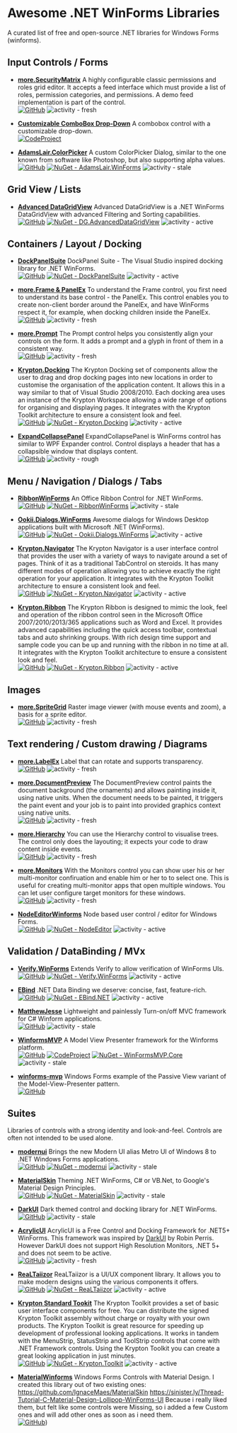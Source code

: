 # Awesome .NET WinForms Libraries

A curated list of free and open-source .NET libraries for Windows Forms (winforms).

## Input Controls / Forms

* **[more.SecurityMatrix](https://github.com/tstih/more#securitymatrix)**
  A highly configurable classic permissions and roles grid editor. It accepts a feed interface which must provide a list of roles, permission categories, and permissions. A demo feed implementation is part of the control.  
  [![GitHub](https://img.shields.io/static/v1?label=&message=Github&color=181717&logo=GitHub)](https://github.com/tstih/more#securitymatrix)
  ![activity - fresh](https://img.shields.io/badge/activity-fresh-00ACC1)

* **[Customizable ComboBox Drop-Down](https://www.codeproject.com/Articles/25471/Customizable-ComboBox-Drop-Down)**
  A combobox control with a customizable drop-down.  
  [![CodeProject](https://img.shields.io/badge/CodeProject-333?logo=codeproject&logoColor=FF9900)](https://www.codeproject.com/Articles/25471/Customizable-ComboBox-Drop-Down)

* **[AdamsLair.ColorPicker](https://github.com/AdamsLair/winforms)**
  A custom ColorPicker Dialog, similar to the one known from software like Photoshop, but also supporting alpha values.  
  [![GitHub](https://img.shields.io/static/v1?label=&message=Github&color=181717&logo=GitHub)](https://github.com/AdamsLair/winforms)
  [![NuGet - AdamsLair.WinForms](https://img.shields.io/badge/NuGet-AdamsLair.WinForms-blue?logo=nuget)](https://www.nuget.org/packages/AdamsLair.WinForms/)
  ![activity - stale](https://img.shields.io/badge/activity-stale-lightgray)

## Grid View / Lists

* **[Advanced DataGridView](https://github.com/davidegironi/advanceddatagridview)**
  Advanced DataGridView is a .NET WinForms DataGridView with advanced Filtering and Sorting capabilities.  
  [![GitHub](https://img.shields.io/static/v1?label=&message=Github&color=181717&logo=GitHub)](davidegironi/advanceddatagridview)
  [![NuGet - DG.AdvancedDataGridView](https://img.shields.io/badge/NuGet-DG.AdvancedDataGridView-blue?logo=nuget)](https://www.nuget.org/packages/DG.AdvancedDataGridView/)
  ![activity - active](https://img.shields.io/badge/activity-active-2ea44f)

## Containers / Layout / Docking

* **[DockPanelSuite](https://github.com/dockpanelsuite/dockpanelsuite)**
  DockPanel Suite - The Visual Studio inspired docking library for .NET WinForms.  
  [![GitHub](https://img.shields.io/static/v1?label=&message=Github&color=181717&logo=GitHub)](https://github.com/dockpanelsuite/dockpanelsuite)
  [![NuGet - DockPanelSuite](https://img.shields.io/badge/NuGet-DockPanelSuite-blue?logo=nuget)](https://www.nuget.org/packages/DockPanelSuite/)
  ![activity - active](https://img.shields.io/badge/activity-active-2ea44f)

* **[more.Frame & PanelEx](https://github.com/tstih/more#frame)**
  To understand the Frame control, you first need to understand its base control - the PanelEx.
  This control enables you to create non-client border around the PanelEx, and have WinForms respect it, for example, when docking children inside the PanelEx.  
  [![GitHub](https://img.shields.io/static/v1?label=&message=Github&color=181717&logo=GitHub)](https://github.com/tstih/more)
  ![activity - fresh](https://img.shields.io/badge/activity-fresh-00ACC1)

* **[more.Prompt](https://github.com/tstih/more#prompt)**
  The Prompt control helps you consistently align your controls on the form. It adds a prompt and a glyph in front of them in a consistent way.  
  [![GitHub](https://img.shields.io/static/v1?label=&message=Github&color=181717&logo=GitHub)](https://github.com/tstih/more)
  ![activity - fresh](https://img.shields.io/badge/activity-fresh-00ACC1)
  
* **[Krypton.Docking](https://github.com/Krypton-Suite/Standard-Toolkit)**
  The Krypton Docking set of components allow the user to drag and drop docking pages into new locations in order to customise the organisation of the application content. It allows this in a way similar to that of Visual Studio 2008/2010. Each docking area uses an instance of the Krypton Workspace allowing a wide range of options for organising and displaying pages. It integrates with the Krypton Toolkit architecture to ensure a consistent look and feel.  
  [![GitHub](https://img.shields.io/badge/GitHub-181717?logo=GitHub)](https://github.com/Krypton-Suite/Standard-Toolkit)
  [![NuGet - Krypton.Docking](https://img.shields.io/badge/NuGet-Krypton.Docking-blue?logo=nuget)](https://www.nuget.org/packages/Krypton.Docking/)
  ![activity - active](https://img.shields.io/badge/activity-active-2ea44f)

* **[ExpandCollapsePanel](https://github.com/alexander-makarov/ExpandCollapsePane)**
  ExpandCollapsePanel is WinForms control has similar to WPF Expander control. Control displays a header that has a collapsible window that displays content.  
  [![GitHub](https://img.shields.io/badge/GitHub-181717?logo=GitHub)](https://github.com/alexander-makarov/ExpandCollapsePanel)
  ![activity - rough](https://img.shields.io/badge/activity-rough-981E32)

## Menu / Navigation / Dialogs / Tabs

* **[RibbonWinForms](https://github.com/RibbonWinForms/RibbonWinForms)**
  An Office Ribbon Control for .NET WinForms.  
  [![GitHub](https://img.shields.io/static/v1?label=&message=Github&color=181717&logo=GitHub)](https://github.com/RibbonWinForms/RibbonWinForms)
  [![NuGet - RibbonWinForms](https://img.shields.io/badge/NuGet-RibbonWinForms-blue?logo=nuget)](https://www.nuget.org/packages/RibbonWinForms/)
  ![activity - stale](https://img.shields.io/badge/activity-stale-lightgray)

* **[Ookii.Dialogs.WinForms](https://github.com/ookii-dialogs/ookii-dialogs-winforms)**
  Awesome dialogs for Windows Desktop applications built with Microsoft .NET (WinForms).  
  [![GitHub](https://img.shields.io/static/v1?label=&message=Github&color=181717&logo=GitHub)](https://github.com/ookii-dialogs/ookii-dialogs-winforms)
  [![NuGet - Ookii.Dialogs.WinForms](https://img.shields.io/badge/NuGet-Ookii.Dialogs.WinForms-blue?logo=nuget)](https://www.nuget.org/packages/Ookii.Dialogs.WinForms/)
  ![activity - active](https://img.shields.io/badge/activity-active-2ea44f)
  
* **[Krypton.Navigator](https://github.com/Krypton-Suite/Standard-Toolkit)**
  The Krypton Navigator is a user interface control that provides the user with a variety of ways to navigate around a set of pages. Think of it as a traditional TabControl on steroids. It has many different modes of operation allowing you to achieve exactly the right operation for your application. It integrates with the Krypton Toolkit architecture to ensure a consistent look and feel.  
  [![GitHub](https://img.shields.io/badge/GitHub-181717?logo=GitHub)](https://github.com/Krypton-Suite/Standard-Toolkit)
  [![NuGet - Krypton.Navigator](https://img.shields.io/badge/NuGet-Krypton.Navigator-blue?logo=nuget)](https://www.nuget.org/packages/Krypton.Navigator/)
  ![activity - active](https://img.shields.io/badge/activity-active-2ea44f)
  
* **[Krypton.Ribbon](https://github.com/Krypton-Suite/Standard-Toolkit)**
  The Krypton Ribbon is designed to mimic the look, feel and operation of the ribbon control seen in the Microsoft Office 2007/2010/2013/365 applications such as Word and Excel. It provides advanced capabilities including the quick access toolbar, contextual tabs and auto shrinking groups. With rich design time support and sample code you can be up and running with the ribbon in no time at all. It integrates with the Krypton Toolkit architecture to ensure a consistent look and feel.  
  [![GitHub](https://img.shields.io/badge/GitHub-181717?logo=GitHub)](https://github.com/Krypton-Suite/Standard-Toolkit)
  [![NuGet - Krypton.Ribbon](https://img.shields.io/badge/NuGet-Krypton.Ribbon-blue?logo=nuget)](https://www.nuget.org/packages/Krypton.Ribbon/)
  ![activity - active](https://img.shields.io/badge/activity-active-2ea44f)
  
## Images

* **[more.SpriteGrid](https://github.com/tstih/more#spritegrid)**
  Raster image viewer (with mouse events and zoom), a basis for a sprite editor.  
  [![GitHub](https://img.shields.io/static/v1?label=&message=Github&color=181717&logo=GitHub)](https://github.com/tstih/more#spritegrid)
  ![activity - fresh](https://img.shields.io/badge/activity-fresh-00ACC1)

## Text rendering / Custom drawing / Diagrams

* **[more.LabelEx](https://github.com/tstih/more#labelex)**
  Label that can rotate and supports transparency.  
  [![GitHub](https://img.shields.io/static/v1?label=&message=Github&color=181717&logo=GitHub)](https://github.com/tstih/more#labelex)
  ![activity - fresh](https://img.shields.io/badge/activity-fresh-00ACC1)

* **[more.DocumentPreview](https://github.com/tstih/more#documentpreview)**
  The DocumentPreview control paints the document background (the ornaments) and allows painting inside it, using native units. When the document needs to be painted, it triggers the paint event and your job is to paint into provided graphics context using native units.  
  [![GitHub](https://img.shields.io/static/v1?label=&message=Github&color=181717&logo=GitHub)](https://github.com/tstih/more#documentpreview)
  ![activity - fresh](https://img.shields.io/badge/activity-fresh-00ACC1)

* **[more.Hierarchy](https://github.com/tstih/more#hierarchy)**
  You can use the Hierarchy control to visualise trees. The control only does the layouting; it expects your code to draw content inside events.  
  [![GitHub](https://img.shields.io/static/v1?label=&message=Github&color=181717&logo=GitHub)](https://github.com/tstih/more#hierarchy)
  ![activity - fresh](https://img.shields.io/badge/activity-fresh-00ACC1)

* **[more.Monitors](https://github.com/tstih/more#monitors)**
  With the Monitors control you can show user his or her multi-monitor confiruation and enable him or her to to select one. This is useful for creating multi-monitor apps that open multiple windows. You can let user configure target monitors for these windows.  
  [![GitHub](https://img.shields.io/static/v1?label=&message=Github&color=181717&logo=GitHub)](https://github.com/tstih/more#monitors)
  ![activity - fresh](https://img.shields.io/badge/activity-fresh-00ACC1)

* **[NodeEditorWinforms](https://github.com/komorra/NodeEditorWinforms)**
  Node based user control / editor for Windows Forms.  
  [![GitHub](https://img.shields.io/static/v1?label=&message=Github&color=181717&logo=GitHub)](https://github.com/komorra/NodeEditorWinforms)
  [![NuGet - NodeEditor](https://img.shields.io/badge/NuGet-NodeEditor-blue?logo=nuget)](https://www.nuget.org/packages/NodeEditor/)
  ![activity - active](https://img.shields.io/badge/activity-active-2ea44f)

## Validation / DataBinding / MVx

* **[Verify.WinForms](https://github.com/VerifyTests/Verify.WinForms)**
  Extends Verify to allow verification of WinForms UIs.  
  [![GitHub](https://img.shields.io/static/v1?label=&message=Github&color=181717&logo=GitHub)](https://github.com/VerifyTests/Verify.WinForms)
  [![NuGet - Verify.WinForms](https://img.shields.io/badge/NuGet-Verify.WinForms-blue?logo=nuget)](https://www.nuget.org/packages/Verify.WinForms/)
  ![activity - active](https://img.shields.io/badge/activity-active-2ea44f)

* **[EBind](https://github.com/SIDOVSKY/EBind)**
  .NET Data Binding we deserve: concise, fast, feature-rich.  
  [![GitHub](https://img.shields.io/static/v1?label=&message=Github&color=181717&logo=GitHub)](https://github.com/SIDOVSKY/EBind)
  [![NuGet - EBind.NET](https://img.shields.io/badge/NuGet-EBind.NET-blue?logo=nuget)](https://www.nuget.org/packages/EBind.NET/)
  ![activity - active](https://img.shields.io/badge/activity-active-2ea44f)
  
* **[MatthewJesse](https://github.com/Richardmjxhx/MatthewJesse)**
  Lightweight and painlessly Turn-on/off MVC framework for C# Winform applications.  
  [![GitHub](https://img.shields.io/static/v1?label=&message=Github&color=181717&logo=GitHub)](https://github.com/Richardmjxhx/MatthewJesse)
  ![activity - stale](https://img.shields.io/badge/activity-stale-lightgray)
  
* **[WinformsMVP](https://github.com/DavidRogersDev/WinformsMVP)**
  A Model View Presenter framework for the Winforms platform.  
  [![GitHub](https://img.shields.io/static/v1?label=&message=Github&color=181717&logo=GitHub)](https://github.com/DavidRogersDev/WinformsMVP)
  [![CodeProject](https://img.shields.io/badge/CodeProject-333?logo=codeproject&logoColor=FF9900)](https://www.codeproject.com/Articles/522809/WinForms-MVP-An-MVP-Framework-for-WinForms)
  [![NuGet - WinFormsMVP.Core](https://img.shields.io/badge/NuGet-WinFormsMVP.Core-blue?logo=nuget)](https://www.nuget.org/packages/WinFormsMVP.Core/)
  ![activity - stale](https://img.shields.io/badge/activity-stale-lightgray)

* **[winforms-mvp](https://github.com/mrts/winforms-mvp)**
  Windows Forms example of the Passive View variant of the Model-View-Presenter pattern.  
  [![GitHub](https://img.shields.io/static/v1?label=&message=Github&color=181717&logo=GitHub)](https://github.com/mrts/winforms-mvp)

## Suites

Libraries of controls with a strong identity and look-and-feel.
Controls are often not intended to be used alone.

* **[modernui](https://github.com/peters/winforms-modernui)**
  Brings the new Modern UI alias Metro UI of Windows 8 to .NET Windows Forms applications.  
  [![GitHub](https://img.shields.io/static/v1?label=&message=Github&color=181717&logo=GitHub)](https://github.com/peters/winforms-modernui)
  [![NuGet - modernui](https://img.shields.io/badge/NuGet-modernui-blue?logo=nuget)](https://www.nuget.org/packages/modernui/)
  ![activity - stale](https://img.shields.io/badge/activity-stale-lightgray)

* **[MaterialSkin](https://github.com/IgnaceMaes/MaterialSkin)**
  Theming .NET WinForms, C# or VB.Net, to Google's Material Design Principles.  
  [![GitHub](https://img.shields.io/static/v1?label=&message=Github&color=181717&logo=GitHub)](https://github.com/IgnaceMaes/MaterialSkin)
  [![NuGet - MaterialSkin](https://img.shields.io/badge/NuGet-MaterialSkin-blue?logo=nuget)](https://www.nuget.org/packages/MaterialSkin/)
  ![activity - stale](https://img.shields.io/badge/activity-stale-lightgray)

* **[DarkUI](https://github.com/RobinPerris/DarkUI)**
  Dark themed control and docking library for .NET WinForms.  
  [![GitHub](https://img.shields.io/static/v1?label=&message=Github&color=181717&logo=GitHub)](https://github.com/RobinPerris/DarkUI)
  ![activity - stale](https://img.shields.io/badge/activity-stale-lightgray)

* **[AcrylicUI](https://github.com/colhountech/AcrylicUI)**
  AcrylicUI is a Free Control and Docking Framework for .NET5+ WinForms.
  This framework was inspired by [DarkUI](https://github.com/RobinPerris/DarkUI) by Robin Perris. However DarkUI does not support High Resolution Monitors, .NET 5+ and does not seem to be active.  
  [![GitHub](https://img.shields.io/static/v1?label=&message=Github&color=181717&logo=GitHub)](https://github.com/colhountech/AcrylicUI)
  ![activity - fresh](https://img.shields.io/badge/activity-fresh-00ACC1)
  
* **[ReaLTaiizor](https://github.com/Taiizor/ReaLTaiizor)**
  ReaLTaiizor is a UI/UX component library. It allows you to make modern designs using the various components it offers.  
  [![GitHub](https://img.shields.io/badge/GitHub-181717?logo=GitHub)](https://github.com/Taiizor/ReaLTaiizor)
  [![NuGet - ReaLTaiizor](https://img.shields.io/badge/NuGet-ReaLTaiizor-blue?logo=nuget)](https://www.nuget.org/packages/ReaLTaiizor/)
  ![activity - active](https://img.shields.io/badge/activity-active-2ea44f)
  
* **[Krypton Standard Tookit](https://github.com/Krypton-Suite/Standard-Toolkit)**
  The Krypton Toolkit provides a set of basic user interface components for free. You can distribute the signed Krypton Toolkit assembly without charge or royalty with your own products. The Krypton Toolkit is great resource for speeding up development of professional looking applications. It works in tandem with the MenuStrip, StatusStrip and ToolStrip controls that come with .NET Framework controls. Using the Krypton Toolkit you can create a great looking application in just minutes.  
  [![GitHub](https://img.shields.io/badge/GitHub-181717?logo=GitHub)](https://github.com/Krypton-Suite/Standard-Toolkit)
  [![NuGet - Krypton.Toolkit](https://img.shields.io/badge/NuGet-Krypton.Toolkit-blue?logo=nuget)](https://www.nuget.org/packages/Krypton.Toolkit/)
  ![activity - active](https://img.shields.io/badge/activity-active-2ea44f)

* **[MaterialWinforms](https://github.com/glm9637/MaterialWinforms)**
  Windows Forms Controls with Material Design. I created this library out of two existing ones: https://github.com/IgnaceMaes/MaterialSkin https://sinister.ly/Thread-Tutorial-C-Material-Design-Lollipop-WinForms-UI Because i really liked them, but felt like some controls were Missing, so i added a few Custom ones and will add other ones as soon as i need them.  
  [![GitHub](https://img.shields.io/badge/GitHub-181717?logo=GitHub)](https://github.com/glm9637/MaterialWinforms))

<!--

Badges, created using https://michaelcurrin.github.io/badge-generator/#/generic and https://simpleicons.org/

CodeProject badge:
[![Code - Project](https://img.shields.io/static/v1?label=Code&message=Project&color=FF9900&logo=CodeProject&logoColor=f90)](https://)


-->
